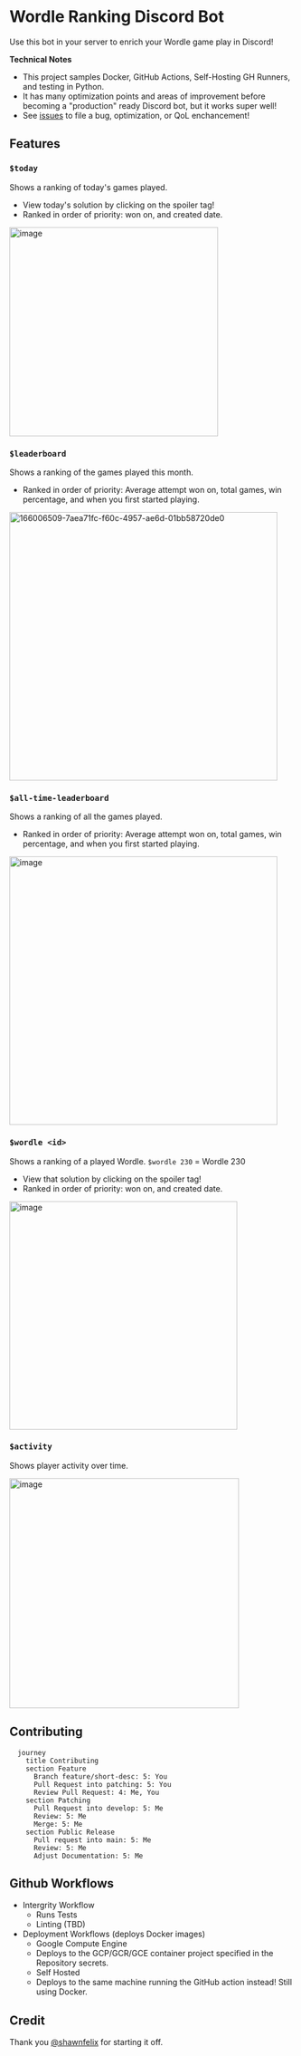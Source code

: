 # Wordle Ranking Discord Bot

Use this bot in your server to enrich your Wordle game play in Discord!

**Technical Notes**

- This project samples Docker, GitHub Actions, Self-Hosting GH Runners, and testing in Python.
- It has many optimization points and areas of improvement before becoming a "production" ready Discord bot, but it works super well! 
- See [issues](https://github.com/baksha97/discord-wordle-stats/issues) to file a bug, optimization, or QoL enchancement!

## Features

### `$today`
Shows a ranking of today's games played. 
- View today's solution by clicking on the spoiler tag!
- Ranked in order of priority: won on, and created date.
<img width="369" alt="image" src="https://user-images.githubusercontent.com/15055008/153735799-7415352a-1518-4f88-b026-021e334ae804.png">

### `$leaderboard`
Shows a ranking of the games played this month. 
- Ranked in order of priority: Average attempt won on, total games, win percentage, and when you first started playing.
<img width="474" alt="166006509-7aea71fc-f60c-4957-ae6d-01bb58720de0" src="https://user-images.githubusercontent.com/15055008/166008649-3ef53489-d184-4b63-a1e9-989261493c18.png">

### `$all-time-leaderboard`
Shows a ranking of all the games played. 
- Ranked in order of priority: Average attempt won on, total games, win percentage, and when you first started playing.
<img width="474" alt="image" src="https://user-images.githubusercontent.com/15055008/153767740-c9b8b945-3d84-4f8c-92d9-6154e2cb9db4.png">

### `$wordle <id>`
Shows a ranking of a played Wordle. 
`$wordle 230` = Wordle 230
- View that solution by clicking on the spoiler tag!
- Ranked in order of priority: won on, and created date.
<img width="403" alt="image" src="https://user-images.githubusercontent.com/15055008/153735776-def40efa-041c-47a1-b604-197ce5023f23.png">

### `$activity`
Shows player activity over time. 

<img width="406" alt="image" src="https://user-images.githubusercontent.com/15055008/166006788-2806ba3f-42ac-4c0f-86dd-911ac369b780.png">

## Contributing 
```mermaid
  journey
    title Contributing
    section Feature
      Branch feature/short-desc: 5: You
      Pull Request into patching: 5: You
      Review Pull Request: 4: Me, You
    section Patching
      Pull Request into develop: 5: Me
      Review: 5: Me
      Merge: 5: Me
    section Public Release
      Pull request into main: 5: Me
      Review: 5: Me
      Adjust Documentation: 5: Me
```

## Github Workflows
- Intergrity Workflow
  - Runs Tests
  - Linting (TBD)
- Deployment Workflows (deploys Docker images)
  - Google Compute Engine
   - Deploys to the GCP/GCR/GCE container project specified in the Repository secrets.    
  - Self Hosted
   - Deploys to the same machine running the GitHub action instead! Still using Docker.

## Credit
Thank you [@shawnfelix](https://github.com/shawnfelix) for starting it off.
